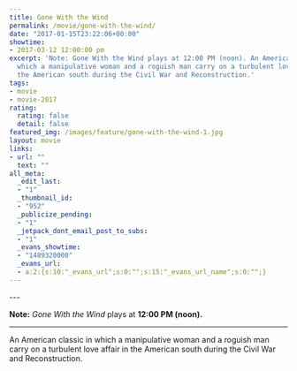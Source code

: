 ```yaml
---
title: Gone With the Wind
permalink: /movie/gone-with-the-wind/
date: "2017-01-15T23:22:06+00:00"
showtime:
- 2017-03-12 12:00:00 pm
excerpt: 'Note: Gone With the Wind plays at 12:00 PM (noon). An American classic in
  which a manipulative woman and a roguish man carry on a turbulent love affair in
  the American south during the Civil War and Reconstruction.'
tags:
- movie
- movie-2017
rating:
  rating: false
  detail: false
featured_img: /images/feature/gone-with-the-wind-1.jpg
layout: movie
links:
- url: ""
  text: ""
all_meta:
  _edit_last:
  - "1"
  _thumbnail_id:
  - "952"
  _publicize_pending:
  - "1"
  _jetpack_dont_email_post_to_subs:
  - "1"
  _evans_showtime:
  - "1489320000"
  _evans_url:
  - a:2:{s:10:"_evans_url";s:0:"";s:15:"_evans_url_name";s:0:"";}
---
```


<div class="overview" dir="auto" id="overview">---

**Note:** *Gone With the Wind* plays at **12:00 PM (noon).**

---

An American classic in which a manipulative woman and a roguish man carry on a turbulent love affair in the American south during the Civil War and Reconstruction. </div>
